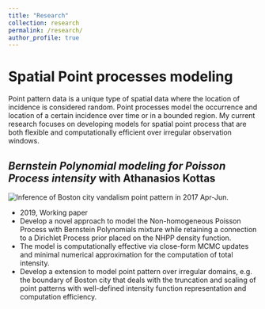 ```yaml
---
title: "Research"
collection: research
permalink: /research/
author_profile: true
---
```


# Spatial Point processes modeling

Point pattern data is a unique type of spatial data where the location of incidence is considered random. Point processes model the occurrence and location of a certain incidence over time or in a bounded region. My current research focuses on developing models for spatial point process that are both flexible and computationally efficient over irregular observation windows.  

## _Bernstein Polynomial modeling for Poisson Process intensity_  with Athanasios Kottas

![Inference of Boston city vandalism point pattern in 2017 Apr-Jun.](http://jesscyzhao.github.io/images/boston_van_Q2_2017_real_data_no_label-1.png)


- 2019, Working paper 
- Develop a novel approach to model the Non-homogeneous Poisson Process with Bernstein Polynomials mixture while retaining a connection to a Dirichlet Process prior placed on the NHPP density function. 
- The model is computationally effective via close-form MCMC updates and minimal numerical approximation for the computation of total intensity.  
- Develop a extension to model point pattern over irregular domains, e.g. the boundary of Boston city that deals with the truncation and scaling of point patterns with well-defined intensity function representation and computation efficiency.  


